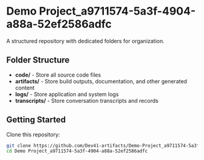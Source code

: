 # Demo Project_a9711574-5a3f-4904-a88a-52ef2586adfc
A structured repository with dedicated folders for organization.

## Folder Structure

- **code/** - Store all source code files
- **artifacts/** - Store build outputs, documentation, and other generated content
- **logs/** - Store application and system logs
- **transcripts/** - Store conversation transcripts and records

## Getting Started

Clone this repository:
```bash
git clone https://github.com/Dev41-artifacts/Demo-Project_a9711574-5a3f-4904-a88a-52ef2586adfc
cd Demo Project_a9711574-5a3f-4904-a88a-52ef2586adfc
```
